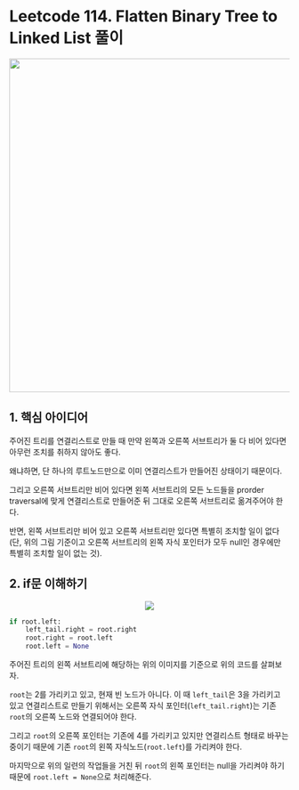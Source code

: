 # Leetcode 114. Flatten Binary Tree to Linked List 풀이

<p align="center">
<img src="https://assets.leetcode.com/uploads/2021/01/14/flaten.jpg" width="600">
</p>

## 1. 핵심 아이디어

주어진 트리를 연결리스트로 만들 때 만약 왼쪽과 오른쪽 서브트리가 둘 다 비어 있다면 아무런 조치를 취하지 않아도 좋다.

왜냐하면, 단 하나의 루트노드만으로 이미 연결리스트가 만들어진 상태이기 때문이다.

그리고 오른쪽 서브트리만 비어 있다면 왼쪽 서브트리의 모든 노드들을 prorder traversal에 맞게 연결리스트로 만들어준 뒤 그대로 오른쪽 서브트리로 옮겨주어야 한다.

반면, 왼쪽 서브트리만 비어 있고 오른쪽 서브트리만 있다면 특별히 조치할 일이 없다(단, 위의 그림 기준이고 오른쪽 서브트리의 왼쪽 자식 포인터가 모두 null인 경우에만 특별히 조치할 일이 없는 것).

## 2. if문 이해하기

<p align="center">
<img src="https://user-images.githubusercontent.com/27791880/232210706-4d4e81bf-1a99-44b3-b236-bd7478aa9fea.png">
</p>

```python
if root.left:
    left_tail.right = root.right
    root.right = root.left
    root.left = None
```

주어진 트리의 왼쪽 서브트리에 해당하는 위의 이미지를 기준으로 위의 코드를 살펴보자.

`root`는 2를 가리키고 있고, 현재 빈 노드가 아니다. 이 때 `left_tail`은 3을 가리키고 있고 연결리스트로 만들기 위해서는 오른쪽 자식 포인터(`left_tail.right`)는 기존 `root`의 오른쪽 노드와 연결되어야 한다.

그리고 `root`의 오른쪽 포인터는 기존에 4를 가리키고 있지만 연결리스트 형태로 바꾸는 중이기 때문에 기존 `root`의 왼쪽 자식노드(`root.left`)를 가리켜야 한다.

마지막으로 위의 일련의 작업들을 거친 뒤 `root`의 왼쪽 포인터는 null을 가리켜야 하기 때문에 `root.left = None`으로 처리해준다.
